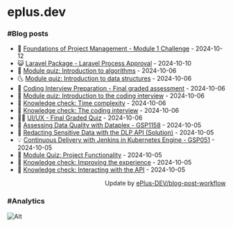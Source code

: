 # eplus.dev

### #Blog posts

<!-- BLOG-POST-LIST:START -->
 - 🧰 [Foundations of Project Management - Module 1 Challenge](https://eplus.dev/foundations-of-project-management-module-1-challenge) - 2024-10-12
 - 😺 [Laravel Package - Laravel Process Approval](https://eplus.dev/laravel-package-laravel-process-approval) - 2024-10-10
 - 🗽 [Module quiz: Introduction to algorithms](https://eplus.dev/module-quiz-introduction-to-algorithms) - 2024-10-06
 - 🌜 [Module quiz: Introduction to data structures](https://eplus.dev/module-quiz-introduction-to-data-structures) - 2024-10-06
 - 📝 [Coding Interview Preparation - Final graded assessment](https://eplus.dev/coding-interview-preparation-final-graded-assessment) - 2024-10-06
 - 🚀 [Module quiz: Introduction to the coding interview](https://eplus.dev/module-quiz-introduction-to-the-coding-interview) - 2024-10-06
 - 💼 [Knowledge check: Time complexity](https://eplus.dev/knowledge-check-time-complexity) - 2024-10-06
 - 🦣 [Knowledge check: The coding interview](https://eplus.dev/knowledge-check-the-coding-interview) - 2024-10-06
 - 👨‍🏫 [UI/UX - Final Graded Quiz](https://eplus.dev/uiux-final-graded-quiz) - 2024-10-06
 - 🔭 [Assessing Data Quality with Dataplex - GSP1158](https://eplus.dev/assessing-data-quality-with-dataplex-gsp1158) - 2024-10-05
 - 🤡 [Redacting Sensitive Data with the DLP API &lpar;Solution&rpar;](https://eplus.dev/redacting-sensitive-data-with-the-dlp-api-solution) - 2024-10-05
 - 💡 [Continuous Delivery with Jenkins in Kubernetes Engine - GSP051](https://eplus.dev/continuous-delivery-with-jenkins-in-kubernetes-engine-gsp051) - 2024-10-05
 - 🦣 [Module Quiz: Project Functionality](https://eplus.dev/module-quiz-project-functionality) - 2024-10-05
 - 💪 [Knowledge check: Improving the experience](https://eplus.dev/knowledge-check-improving-the-experience) - 2024-10-05
 - 🤡 [Knowledge check: Interacting with the API](https://eplus.dev/knowledge-check-interacting-with-the-api) - 2024-10-05<!-- BLOG-POST-LIST:END -->

<div align="right">
  Update by <a target="_blank"
    href="https://github.com/ePlus-DEV/blog-post-workflow">ePlus-DEV/blog-post-workflow</a>
</div>

### #Analytics
![Alt](https://repobeats.axiom.co/api/embed/9990f7cddfbad8d834990b10ccad05f81ac1096f.svg "Repobeats analytics image")
